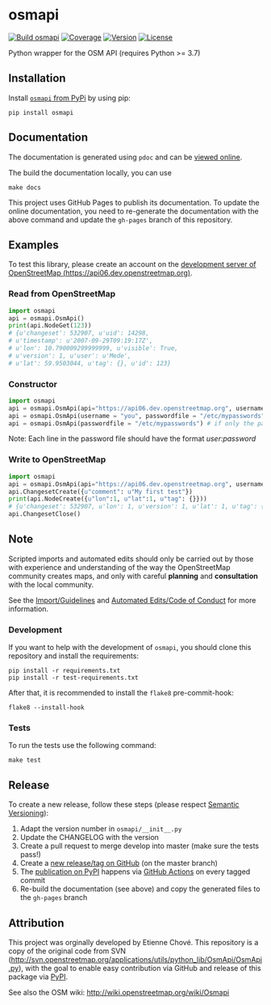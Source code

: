 osmapi
======

[![Build osmapi](https://github.com/metaodi/osmapi/actions/workflows/build.yml/badge.svg)](https://github.com/metaodi/osmapi/actions/workflows/build.yml)
[![Coverage](https://img.shields.io/coveralls/metaodi/osmapi/develop.svg)](https://coveralls.io/r/metaodi/osmapi?branch=develop)
[![Version](https://img.shields.io/pypi/v/osmapi.svg)](https://pypi.python.org/pypi/osmapi/)
[![License](https://img.shields.io/pypi/l/osmapi.svg)](https://github.com/metaodi/osmapi/blob/master/LICENSE.txt)

Python wrapper for the OSM API (requires Python >= 3.7)

## Installation

Install [`osmapi` from PyPi](https://pypi.python.org/pypi/osmapi) by using pip: 

    pip install osmapi

## Documentation

The documentation is generated using `pdoc` and can be [viewed online](http://osmapi.metaodi.ch).

The build the documentation locally, you can use

    make docs

This project uses GitHub Pages to publish its documentation.
To update the online documentation, you need to re-generate the documentation with the above command and update the `gh-pages` branch of this repository.

## Examples

To test this library, please create an account on the [development server of OpenStreetMap (https://api06.dev.openstreetmap.org)](https://api06.dev.openstreetmap.org).

### Read from OpenStreetMap

```python
import osmapi
api = osmapi.OsmApi()
print(api.NodeGet(123))
# {u'changeset': 532907, u'uid': 14298,
# u'timestamp': u'2007-09-29T09:19:17Z',
# u'lon': 10.790009299999999, u'visible': True,
# u'version': 1, u'user': u'Mede',
# u'lat': 59.9503044, u'tag': {}, u'id': 123}
```

### Constructor

```python
import osmapi
api = osmapi.OsmApi(api="https://api06.dev.openstreetmap.org", username = "you", password = "***")
api = osmapi.OsmApi(username = "you", passwordfile = "/etc/mypasswords")
api = osmapi.OsmApi(passwordfile = "/etc/mypasswords") # if only the passwordfile is specified, the credentials on the first line of the file will be used
```

Note: Each line in the password file should have the format _user:password_

### Write to OpenStreetMap

```python
import osmapi
api = osmapi.OsmApi(api="https://api06.dev.openstreetmap.org", username = u"metaodi", password = u"*******")
api.ChangesetCreate({u"comment": u"My first test"})
print(api.NodeCreate({u"lon":1, u"lat":1, u"tag": {}}))
# {u'changeset': 532907, u'lon': 1, u'version': 1, u'lat': 1, u'tag': {}, u'id': 164684}
api.ChangesetClose()
```

## Note

Scripted imports and automated edits should only be carried out by those with experience and understanding of the way the OpenStreetMap community creates maps, and only with careful **planning** and **consultation** with the local community.

See the [Import/Guidelines](http://wiki.openstreetmap.org/wiki/Import/Guidelines) and [Automated Edits/Code of Conduct](http://wiki.openstreetmap.org/wiki/Automated_Edits/Code_of_Conduct) for more information.

### Development

If you want to help with the development of `osmapi`, you should clone this repository and install the requirements:

    pip install -r requirements.txt
    pip install -r test-requirements.txt

After that, it is recommended to install the `flake8` pre-commit-hook:

    flake8 --install-hook

### Tests

To run the tests use the following command:

    make test

## Release

To create a new release, follow these steps (please respect [Semantic Versioning](http://semver.org/)):

1. Adapt the version number in `osmapi/__init__.py`
1. Update the CHANGELOG with the version
1. Create a pull request to merge develop into master (make sure the tests pass!)
1. Create a [new release/tag on GitHub](https://github.com/metaodi/osmapi/releases) (on the master branch)
1. The [publication on PyPI](https://pypi.python.org/pypi/osmapi) happens via [GitHub Actions](https://github.com/metaodi/osmapi/actions/workflows/publish_python.yml) on every tagged commit
1. Re-build the documentation (see above) and copy the generated files to the `gh-pages` branch

## Attribution

This project was orginally developed by Etienne Chové.
This repository is a copy of the original code from SVN (http://svn.openstreetmap.org/applications/utils/python_lib/OsmApi/OsmApi.py), with the goal to enable easy contribution via GitHub and release of this package via [PyPI](https://pypi.python.org/pypi/osmapi).

See also the OSM wiki: http://wiki.openstreetmap.org/wiki/Osmapi
